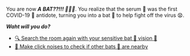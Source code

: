 You are now ***A BAT??!!! 🤯😱🦇***. You realize that the serum 🥃 was the first COVID-19 🦠 antidote, turning you into a bat 🦇 to help fight off the virus 😧.

***Waht will you do?***

- [🔍 Search the room again with your sensitive bat 🦇 vision 👀](3-CAA.md)
- [👋 Make click noises to check if other bats 🦇 are nearby](../WIP.md) 
